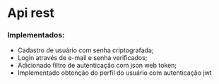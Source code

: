 # Api rest

### Implementados:
- Cadastro de usuário com senha criptografada;
- Login através de e-mail e senha verificados;
- Adicionado filtro de autenticação com json web token;
- Implementado obtenção do perfil do usuário com autenticação jwt